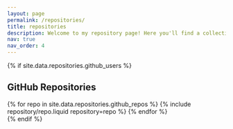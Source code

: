 ```yaml
---
layout: page
permalink: /repositories/
title: repositories
description: Welcome to my repository page! Here you'll find a collection of my projects, code snippets, and experiments. Each repository showcases my work in various domains, from data analysis and machine learning to web development and automation. Feel free to explore, fork, and contribute!
nav: true
nav_order: 4
---
```


{% if site.data.repositories.github_users %}


## GitHub Repositories

<div class="repositories d-flex flex-wrap flex-md-row flex-column justify-content-between align-items-center">
  {% for repo in site.data.repositories.github_repos %}
    {% include repository/repo.liquid repository=repo %}
  {% endfor %}
</div>
{% endif %}
